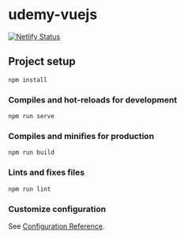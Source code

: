# udemy-vuejs

[![Netlify Status](https://api.netlify.com/api/v1/badges/a91435bf-7d2e-4de2-8514-9c7abe8b6498/deploy-status)](https://app.netlify.com/sites/agitated-mcclintock-35a061/deploys)

## Project setup
```
npm install
```

### Compiles and hot-reloads for development
```
npm run serve
```

### Compiles and minifies for production
```
npm run build
```

### Lints and fixes files
```
npm run lint
```

### Customize configuration
See [Configuration Reference](https://cli.vuejs.org/config/).
